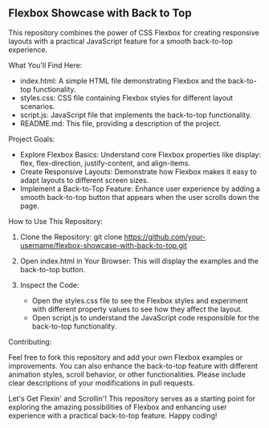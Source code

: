## Flexbox Showcase with Back to Top

This repository combines the power of CSS Flexbox for creating responsive layouts with a practical JavaScript feature for a smooth back-to-top experience.

What You'll Find Here:

* index.html: A simple HTML file demonstrating Flexbox and the back-to-top functionality.
* styles.css: CSS file containing Flexbox styles for different layout scenarios.
* script.js: JavaScript file that implements the back-to-top functionality.
* README.md: This file, providing a description of the project.

Project Goals:

* Explore Flexbox Basics: Understand core Flexbox properties like display: flex, flex-direction, justify-content, and align-items.
* Create Responsive Layouts: Demonstrate how Flexbox makes it easy to adapt layouts to different screen sizes.
* Implement a Back-to-Top Feature: Enhance user experience by adding a smooth back-to-top button that appears when the user scrolls down the page.

How to Use This Repository:

1. Clone the Repository: 
      git clone https://github.com/your-username/flexbox-showcase-with-back-to-top.git 
   
2. Open index.html in Your Browser: This will display the examples and the back-to-top button. 
3. Inspect the Code: 
    * Open the styles.css file to see the Flexbox styles and experiment with different property values to see how they affect the layout.
    * Open script.js to understand the JavaScript code responsible for the back-to-top functionality. 

Contributing:

Feel free to fork this repository and add your own Flexbox examples or improvements. You can also enhance the back-to-top feature with different animation styles, scroll behavior, or other functionalities. 
Please include clear descriptions of your modifications in pull requests.

Let's Get Flexin' and Scrollin'! 
This repository serves as a starting point for exploring the amazing possibilities of Flexbox and enhancing user experience with a practical back-to-top feature. Happy coding!
